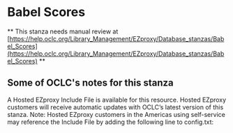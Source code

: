 # Babel Scores
** This stanza needs manual review at [https://help.oclc.org/Library_Management/EZproxy/Database_stanzas/Babel_Scores](https://help.oclc.org/Library_Management/EZproxy/Database_stanzas/Babel_Scores) **

## Some of OCLC's notes for this stanza

A Hosted EZproxy Include File is available for this resource. Hosted EZproxy customers will receive automatic updates with OCLC&rsquo;s latest version of this stanza. Note: Hosted EZproxy customers in the Americas using self-service may reference the Include File by adding the following line to config.txt:

&nbsp;

&nbsp;
